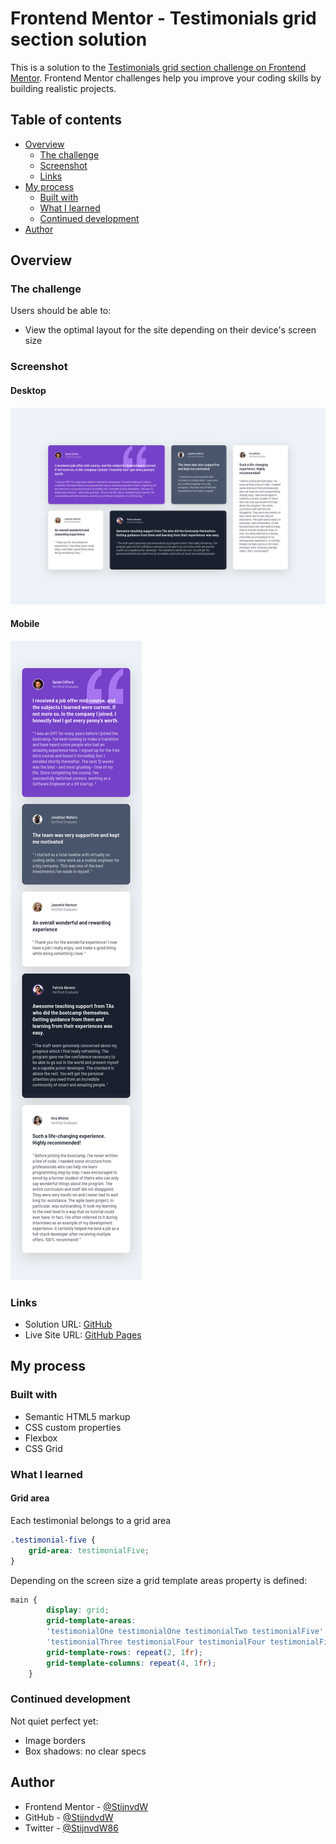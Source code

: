 # Frontend Mentor - Testimonials grid section solution

This is a solution to the [Testimonials grid section challenge on Frontend Mentor](https://www.frontendmentor.io/challenges/testimonials-grid-section-Nnw6J7Un7). Frontend Mentor challenges help you improve your coding skills by building realistic projects. 

## Table of contents

- [Overview](#overview)
  - [The challenge](#the-challenge)
  - [Screenshot](#screenshot)
  - [Links](#links)
- [My process](#my-process)
  - [Built with](#built-with)
  - [What I learned](#what-i-learned)
  - [Continued development](#continued-development)
- [Author](#author)


## Overview

### The challenge

Users should be able to:

- View the optimal layout for the site depending on their device's screen size

### Screenshot

#### Desktop

![Desktop](./screenshots/desktop.png)

#### Mobile

![Mobile](./screenshots/mobile.png)


### Links

- Solution URL: [GitHub](https://github.com/StijnvdW/frontend-mentor-testimonials-grid-section-main)
- Live Site URL: [GitHub Pages](https://stijnvdw.github.io/frontend-mentor-testimonials-grid-section-main/)

## My process

### Built with

- Semantic HTML5 markup
- CSS custom properties
- Flexbox
- CSS Grid

### What I learned

#### Grid area
Each testimonial belongs to a grid area

```css
.testimonial-five {
    grid-area: testimonialFive;
}
```

Depending on the screen size a grid template areas property is defined:

```css
main {
        display: grid;
        grid-template-areas:
        'testimonialOne testimonialOne testimonialTwo testimonialFive'
        'testimonialThree testimonialFour testimonialFour testimonialFive';
        grid-template-rows: repeat(2, 1fr);
        grid-template-columns: repeat(4, 1fr);
    }

```

### Continued development

Not quiet perfect yet:
- Image borders
- Box shadows: no clear specs

## Author

- Frontend Mentor - [@StijnvdW](https://www.frontendmentor.io/profile/StijnvdW)
- GitHub - [@StijndvdW](https://github.com/StijnvdW)
- Twitter - [@StijnvdW86](https://www.twitter.com/StijnvdW86)

